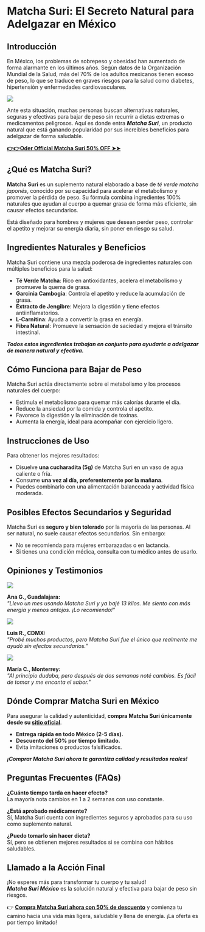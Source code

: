 # Matcha Suri: El Secreto Natural para Adelgazar en México

## Introducción

En México, los problemas de sobrepeso y obesidad han aumentado de forma alarmante en los últimos años. Según datos de la Organización Mundial de la Salud, más del 70% de los adultos mexicanos tienen exceso de peso, lo que se traduce en graves riesgos para la salud como diabetes, hipertensión y enfermedades cardiovasculares.

![](https://i.imgur.com/76zKjC4.jpeg)

Ante esta situación, muchas personas buscan alternativas naturales, seguras y efectivas para bajar de peso sin recurrir a dietas extremas o medicamentos peligrosos. Aquí es donde entra **_Matcha Suri_**, un producto natural que está ganando popularidad por sus increíbles beneficios para adelgazar de forma saludable.

[**👉👉Oder Official Matcha Suri 50% OFF ➤➤**](https://uhfca64994uh.axdsz.pro/?target=-7EBNQCgQAAAezRwMDBIQABQEBEREKEQkKEQ1CEQ0SAAF_YWRjb21ibwEx&al=92995&ap=-1)

## ¿Qué es Matcha Suri?

**Matcha Suri** es un suplemento natural elaborado a base de _té verde matcha japonés_, conocido por su capacidad para acelerar el metabolismo y promover la pérdida de peso. Su fórmula combina ingredientes 100% naturales que ayudan al cuerpo a quemar grasa de forma más eficiente, sin causar efectos secundarios.

Está diseñado para hombres y mujeres que desean perder peso, controlar el apetito y mejorar su energía diaria, sin poner en riesgo su salud.

## Ingredientes Naturales y Beneficios

Matcha Suri contiene una mezcla poderosa de ingredientes naturales con múltiples beneficios para la salud:

- **Té Verde Matcha**: Rico en antioxidantes, acelera el metabolismo y promueve la quema de grasa.
- **Garcinia Cambogia**: Controla el apetito y reduce la acumulación de grasa.
- **Extracto de Jengibre**: Mejora la digestión y tiene efectos antiinflamatorios.
- **L-Carnitina**: Ayuda a convertir la grasa en energía.
- **Fibra Natural**: Promueve la sensación de saciedad y mejora el tránsito intestinal.

**_Todos estos ingredientes trabajan en conjunto para ayudarte a adelgazar de manera natural y efectiva._**

## Cómo Funciona para Bajar de Peso

Matcha Suri actúa directamente sobre el metabolismo y los procesos naturales del cuerpo:

- Estimula el metabolismo para quemar más calorías durante el día.
- Reduce la ansiedad por la comida y controla el apetito.
- Favorece la digestión y la eliminación de toxinas.
- Aumenta la energía, ideal para acompañar con ejercicio ligero.

## Instrucciones de Uso

Para obtener los mejores resultados:

- Disuelve **una cucharadita (5g)** de Matcha Suri en un vaso de agua caliente o fría.
- Consume **una vez al día, preferentemente por la mañana**.
- Puedes combinarlo con una alimentación balanceada y actividad física moderada.

## Posibles Efectos Secundarios y Seguridad

Matcha Suri es **seguro y bien tolerado** por la mayoría de las personas. Al ser natural, no suele causar efectos secundarios. Sin embargo:

- No se recomienda para mujeres embarazadas o en lactancia.
- Si tienes una condición médica, consulta con tu médico antes de usarlo.

## Opiniones y Testimonios

![](https://i.imgur.com/mHJTDnh.jpeg)

**Ana G., Guadalajara:**  
*"Llevo un mes usando Matcha Suri y ya bajé 13 kilos. Me siento con más energía y menos antojos. ¡Lo recomiendo!"*

![](https://i.imgur.com/opGMStF.jpeg)

**Luis R., CDMX:**  
*"Probé muchos productos, pero Matcha Suri fue el único que realmente me ayudó sin efectos secundarios."*

![](https://i.imgur.com/qpQkcHR.jpeg)

**María C., Monterrey:**  
*"Al principio dudaba, pero después de dos semanas noté cambios. Es fácil de tomar y me encanta el sabor."*

## Dónde Comprar Matcha Suri en México

Para asegurar la calidad y autenticidad, **compra Matcha Suri únicamente desde su [sitio oficial](#)**.  

- **Entrega rápida en todo México (2-5 días).**  
- **Descuento del 50% por tiempo limitado.**  
- Evita imitaciones o productos falsificados.

**_¡Comprar Matcha Suri ahora te garantiza calidad y resultados reales!_**

## Preguntas Frecuentes (FAQs)

**¿Cuánto tiempo tarda en hacer efecto?**  
La mayoría nota cambios en 1 a 2 semanas con uso constante.

**¿Está aprobado médicamente?**  
Sí, Matcha Suri cuenta con ingredientes seguros y aprobados para su uso como suplemento natural.

**¿Puedo tomarlo sin hacer dieta?**  
Sí, pero se obtienen mejores resultados si se combina con hábitos saludables.

## Llamado a la Acción Final

¡No esperes más para transformar tu cuerpo y tu salud!  
**_Matcha Suri México_** es la solución natural y efectiva para bajar de peso sin riesgos.  

👉 **[Compra Matcha Suri ahora con 50% de descuento](https://uhfca64994uh.axdsz.pro/?target=-7EBNQCgQAAAezRwMDBIQABQEBEREKEQkKEQ1CEQ0SAAF_YWRjb21ibwEx&al=92995&ap=-1)** y comienza tu camino hacia una vida más ligera, saludable y llena de energía. ¡La oferta es por tiempo limitado!
